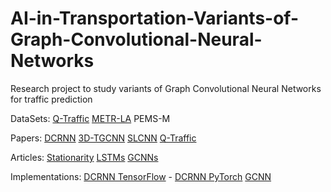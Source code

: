 # AI-in-Transportation-Variants-of-Graph-Convolutional-Neural-Networks
Research project to study variants of Graph Convolutional Neural Networks for traffic prediction


DataSets:
[Q-Traffic](https://ai.baidu.com/broad/download?dataset=traffic)
[METR-LA](https://drive.google.com/drive/folders/10FOTa6HXPqX8Pf5WRoRwcFnW9BrNZEIX)
PEMS-M

Papers:
[DCRNN](https://arxiv.org/pdf/1707.01926.pdf)
[3D-TGCNN](https://arxiv.org/pdf/1903.00919v1.pdf)
[SLCNN](https://paperswithcode.com/paper/spatio-temporal-graph-structure-learning-for)
[Q-Traffic](https://arxiv.org/pdf/1806.07380.pdf)

Articles:
[Stationarity](https://towardsdatascience.com/stationarity-in-time-series-analysis-90c94f27322)
[LSTMs](https://colah.github.io/posts/2015-08-Understanding-LSTMs/)
[GCNNs](https://towardsdatascience.com/understanding-graph-convolutional-networks-for-node-classification-a2bfdb7aba7b)

Implementations:
[DCRNN TensorFlow](https://github.com/liyaguang/DCRNN) - [DCRNN PyTorch](https://github.com/xlwang233/pytorch-DCRNN)
[GCNN](https://tkipf.github.io/graph-convolutional-networks/)






